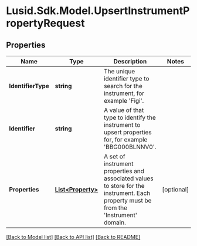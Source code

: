# Lusid.Sdk.Model.UpsertInstrumentPropertyRequest

## Properties

Name | Type | Description | Notes
------------ | ------------- | ------------- | -------------
**IdentifierType** | **string** | The unique identifier type to search for the instrument, for example &#39;Figi&#39;. | 
**Identifier** | **string** | A value of that type to identify the instrument to upsert properties for, for example &#39;BBG000BLNNV0&#39;. | 
**Properties** | [**List&lt;Property&gt;**](Property.md) | A set of instrument properties and associated values to store for the instrument. Each property must be from the &#39;Instrument&#39; domain. | [optional] 

[[Back to Model list]](../README.md#documentation-for-models) [[Back to API list]](../README.md#documentation-for-api-endpoints) [[Back to README]](../README.md)

